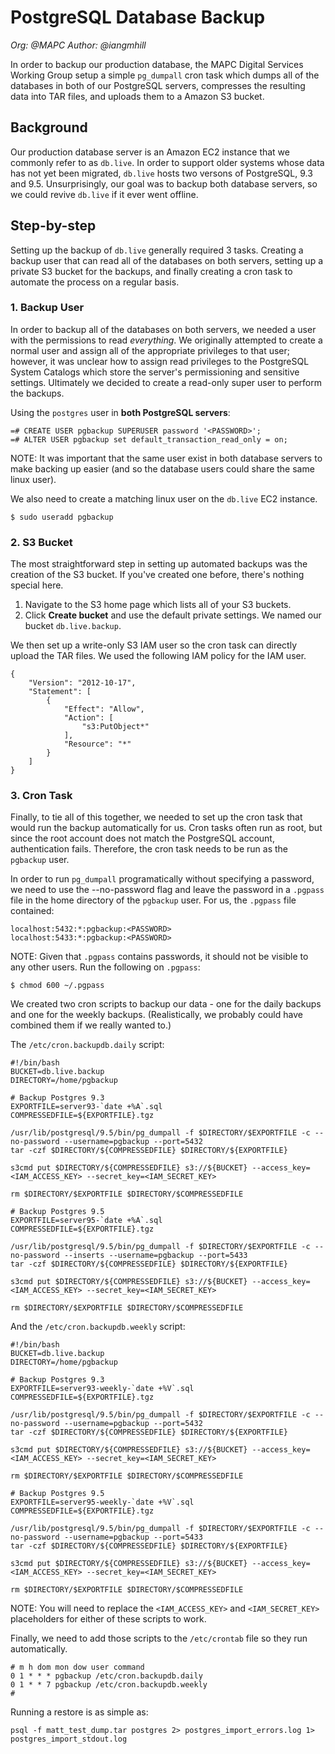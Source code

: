 # PostgreSQL Database Backup
*Org: @MAPC*
*Author: @iangmhill*

In order to backup our production database, the MAPC Digital Services Working Group setup a simple `pg_dumpall` cron task which dumps all of the databases in both of our PostgreSQL servers, compresses the resulting data into TAR files, and uploads them to a Amazon S3 bucket.

## Background

Our production database server is an Amazon EC2 instance that we commonly refer to as `db.live`. In order to support older systems whose data has not yet been migrated, `db.live` hosts two versons of PostgreSQL, 9.3 and 9.5. Unsurprisingly, our goal was to backup both database servers, so we could revive `db.live` if it ever went offline.

## Step-by-step

Setting up the backup of `db.live` generally required 3 tasks. Creating a backup user that can read all of the databases on both servers, setting up a private S3 bucket for the backups, and finally creating a cron task to automate the process on a regular basis.

### 1. Backup User

In order to backup all of the databases on both servers, we needed a user with the permissions to read *everything*. We originally attempted to create a normal user and assign all of the appropriate privileges to that user; however, it was unclear how to assign read privileges to the PostgreSQL System Catalogs which store the server's permissioning and sensitive settings. Ultimately we decided to create a read-only super user to perform the backups.

Using the `postgres` user in **both PostgreSQL servers**:

```
=# CREATE USER pgbackup SUPERUSER password '<PASSWORD>';
=# ALTER USER pgbackup set default_transaction_read_only = on;
```

NOTE: It was important that the same user exist in both database servers to make backing up easier (and so the database users could share the same linux user).

We also need to create a matching linux user on the `db.live` EC2 instance.

```
$ sudo useradd pgbackup
```

### 2. S3 Bucket

The most straightforward step in setting up automated backups was the creation of the S3 bucket. If you've created one before, there's nothing special here.

1. Navigate to the S3 home page which lists all of your S3 buckets.
2. Click **Create bucket** and use the default private settings. We named our bucket `db.live.backup`.

We then set up a write-only S3 IAM user so the cron task can directly upload the TAR files. We used the following IAM policy for the IAM user.

```
{
    "Version": "2012-10-17",
    "Statement": [
        {
            "Effect": "Allow",
            "Action": [
                "s3:PutObject*"
            ],
            "Resource": "*"
        }
    ]
}
```

### 3. Cron Task

Finally, to tie all of this together, we needed to set up the cron task that would run the backup automatically for us. Cron tasks often run as root, but since the root account does not match the PostgreSQL account, authentication fails. Therefore, the cron task needs to be run as the `pgbackup` user.

In order to run `pg_dumpall` programatically without specifying a password, we need to use the --no-password flag and leave the password in a `.pgpass` file in the home directory of the `pgbackup` user. For us, the `.pgpass` file contained:

```
localhost:5432:*:pgbackup:<PASSWORD>
localhost:5433:*:pgbackup:<PASSWORD>
```

NOTE: Given that `.pgpass` contains passwords, it should not be visible to any other users. Run the following on `.pgpass`:

```
$ chmod 600 ~/.pgpass
```

We created two cron scripts to backup our data - one for the daily backups and one for the weekly backups. (Realistically, we probably could have combined them if we really wanted to.)

The `/etc/cron.backupdb.daily` script:

```
#!/bin/bash
BUCKET=db.live.backup
DIRECTORY=/home/pgbackup

# Backup Postgres 9.3
EXPORTFILE=server93-`date +%A`.sql
COMPRESSEDFILE=${EXPORTFILE}.tgz

/usr/lib/postgresql/9.5/bin/pg_dumpall -f $DIRECTORY/$EXPORTFILE -c --no-password --username=pgbackup --port=5432
tar -czf $DIRECTORY/${COMPRESSEDFILE} $DIRECTORY/${EXPORTFILE}

s3cmd put $DIRECTORY/${COMPRESSEDFILE} s3://${BUCKET} --access_key=<IAM_ACCESS_KEY> --secret_key=<IAM_SECRET_KEY>

rm $DIRECTORY/$EXPORTFILE $DIRECTORY/$COMPRESSEDFILE

# Backup Postgres 9.5
EXPORTFILE=server95-`date +%A`.sql
COMPRESSEDFILE=${EXPORTFILE}.tgz

/usr/lib/postgresql/9.5/bin/pg_dumpall -f $DIRECTORY/$EXPORTFILE -c --no-password --inserts --username=pgbackup --port=5433
tar -czf $DIRECTORY/${COMPRESSEDFILE} $DIRECTORY/${EXPORTFILE}

s3cmd put $DIRECTORY/${COMPRESSEDFILE} s3://${BUCKET} --access_key=<IAM_ACCESS_KEY> --secret_key=<IAM_SECRET_KEY>

rm $DIRECTORY/$EXPORTFILE $DIRECTORY/$COMPRESSEDFILE
```

And the `/etc/cron.backupdb.weekly` script:

```
#!/bin/bash
BUCKET=db.live.backup
DIRECTORY=/home/pgbackup

# Backup Postgres 9.3
EXPORTFILE=server93-weekly-`date +%V`.sql
COMPRESSEDFILE=${EXPORTFILE}.tgz

/usr/lib/postgresql/9.5/bin/pg_dumpall -f $DIRECTORY/$EXPORTFILE -c --no-password --username=pgbackup --port=5432
tar -czf $DIRECTORY/${COMPRESSEDFILE} $DIRECTORY/${EXPORTFILE}

s3cmd put $DIRECTORY/${COMPRESSEDFILE} s3://${BUCKET} --access_key=<IAM_ACCESS_KEY> --secret_key=<IAM_SECRET_KEY>

rm $DIRECTORY/$EXPORTFILE $DIRECTORY/$COMPRESSEDFILE

# Backup Postgres 9.5
EXPORTFILE=server95-weekly-`date +%V`.sql
COMPRESSEDFILE=${EXPORTFILE}.tgz

/usr/lib/postgresql/9.5/bin/pg_dumpall -f $DIRECTORY/$EXPORTFILE -c --no-password --username=pgbackup --port=5433
tar -czf $DIRECTORY/${COMPRESSEDFILE} $DIRECTORY/${EXPORTFILE}

s3cmd put $DIRECTORY/${COMPRESSEDFILE} s3://${BUCKET} --access_key=<IAM_ACCESS_KEY> --secret_key=<IAM_SECRET_KEY>

rm $DIRECTORY/$EXPORTFILE $DIRECTORY/$COMPRESSEDFILE
```

NOTE: You will need to replace the `<IAM_ACCESS_KEY>` and `<IAM_SECRET_KEY>` placeholders for either of these scripts to work.

Finally, we need to add those scripts to the `/etc/crontab` file so they run automatically.

```
# m h dom mon dow user command
0 1 * * * pgbackup /etc/cron.backupdb.daily
0 1 * * 7 pgbackup /etc/cron.backupdb.weekly
#
```

Running a restore is as simple as:

```
psql -f matt_test_dump.tar postgres 2> postgres_import_errors.log 1> postgres_import_stdout.log
```
